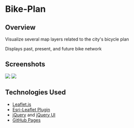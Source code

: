 # Bike-Plan

## Overview

Visualize several map layers related to the city's bicycle plan

Displays past, present, and future bike network

## Screenshots

<img src="https://raw.github.com/mapmeld/bike-map/gh-pages/screenshot.png"/>

<img src="https://raw.github.com/mapmeld/bike-map/gh-pages/screenshot2.png"/>

## Technologies Used

* <a href="http://leafletjs.com">Leaflet.js</a>
* <a href="http://esri.github.io/esri-leaflet/">Esri-Leaflet Plugin</a>
* <a href="http://jquery.com">jQuery</a> and <a href="http://jqueryui.com/">jQuery UI</a>
* <a href="http://pages.github.com/">GitHub Pages</a>